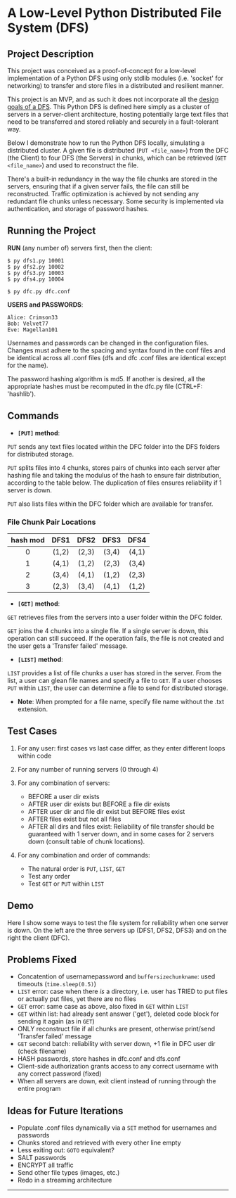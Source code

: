 
# A Low-Level Python Distributed File System (DFS)

## Project Description

This project was conceived as a proof-of-concept for a low-level implementation of a Python DFS using only 
stdlib modules (i.e. 'socket' for networking) to transfer and store files in a distributed and resilient manner.

This project is an MVP, and as such it does not incorporate all the [design goals of a DFS](https://en.wikipedia.org/wiki/Clustered_file_system#Distributed_file_systems).
This Python DFS is defined here simply as a cluster of servers in a server-client architecture, hosting potentially large text files 
that need to be transferred and stored reliably and securely in a fault-tolerant way. 

Below I demonstrate how to run the Python DFS locally, simulating a distributed cluster. 
A given file is distributed (`PUT <file_name>`) from the DFC (the Client) to four DFS (the Servers) in chunks,
which can be retrieved (`GET <file_name>`) and used to reconstruct the file. 

There's a built-in redundancy in the way the file chunks are stored in the servers, ensuring that if a given server fails,
the file can still be reconstructed. Traffic optimization is achieved by not sending any redundant file chunks unless necessary.
Some security is implemented via authentication, and storage of password hashes. 


## Running the Project 

**RUN** (any number of) servers first, then the client:

```
$ py dfs1.py 10001
$ py dfs2.py 10002
$ py dfs3.py 10003
$ py dfs4.py 10004

$ py dfc.py dfc.conf
```
	
**USERS and PASSWORDS**:

```	
Alice: Crimson33
Bob: Velvet77
Eve: Magellan101
```
		
Usernames and passwords can be changed in the configuration files. Changes must adhere to the 
spacing and syntax found in the conf files and be identical across all .conf files (dfs and dfc 
.conf files are identical except for the name).
	
The password hashing algorithm is md5. If another is desired, all the appropriate hashes must be 
recomputed in the dfc.py file (CTRL+F: 'hashlib').


## Commands


- **`[PUT]` method**:

`PUT` sends any text files located within the DFC folder into the DFS folders for distributed storage.
	
`PUT` splits files into 4 chunks, stores pairs of chunks into each server after hashing 
file and taking the modulus of the hash to ensure fair distribution, according to 
the table below. The duplication of files ensures reliability if 1 server is down.

`PUT` also lists files within the DFC folder which are available for transfer.


### File Chunk Pair Locations


|hash mod|DFS1|DFS2|DFS3|DFS4|
|:--:|:-----:|:-----:|:-----:|:-----:|
| 0  | (1,2) | (2,3) | (3,4) | (4,1) | 
| 1  | (4,1) | (1,2) | (2,3) | (3,4) |
| 2  | (3,4) | (4,1) | (1,2) | (2,3) |
| 3  | (2,3) | (3,4) | (4,1) | (1,2) |



- **`[GET]` method**:


`GET` retrieves files from the servers into a user folder within the DFC folder. 
	
`GET` joins the 4 chunks into a single file. If a single server is down, this operation can 
still succeed. If the operation fails, the file is not created and the user gets a 'Transfer failed' message.



- **`[LIST]` method**:

`LIST` provides a list of file chunks a user has stored in the server. 
From the list, a user can glean file names and specify a file to `GET`. 
If a user chooses `PUT` within `LIST`, the user can determine a file to send for distributed storage.


			
- __Note__: When prompted for a file name, specify file name without the .txt extension.


## Test Cases

1. For any user: first cases vs last case differ, as they enter different loops within code
	
2. For any number of running servers (0 through 4)
	
3. For any combination of servers:
	
	- BEFORE a user dir exists
	- AFTER user dir exists but BEFORE a file dir exists
	- AFTER user dir and file dir exist but BEFORE files exist
	- AFTER files exist but not all files
	- AFTER all dirs and files exist: Reliability of file transfer should be guaranteed with 1 server down, and in some cases for 2 servers down (consult table of chunk locations).

4. For any combination and order of commands:
		 
	- The natural order is `PUT`, `LIST`, `GET`
	- Test any order
	- Test `GET` or `PUT` within `LIST`

## Demo 

Here I show some ways to test the file system for reliability when one server is down. 
On the left are the three servers up (DFS1, DFS2, DFS3) and on the right the client (DFC).




## Problems Fixed

- Concatention of usernamepassword and `buffersizechunkname`: used timeouts (`time.sleep(0.5)`)
- `LIST` error: case when there *is* a directory, i.e. user has TRIED to put files or actually put files, yet there are no files
- `GET` error: same case as above, also fixed in `GET` within `LIST`
- `GET` within list: had already sent answer ('get'), deleted code block for sending it again (as in `GET`)
- ONLY reconstruct file if all chunks are present, otherwise print/send 'Transfer failed' message
- `GET` second batch: reliability with server down, +1 file in DFC user dir (check filename)
- HASH passwords, store hashes in dfc.conf and dfs.conf
- Client-side authorization grants access to any correct username with any correct password (fixed)
- When all servers are down, exit client instead of running through the entire program

## Ideas for Future Iterations

- Populate .conf files dynamically via a `SET` method for usernames and passwords 
- Chunks stored and retrieved with every other line empty
- Less exiting out: `GOTO` equivalent?
- SALT passwords
- ENCRYPT all traffic
- Send other file types (images, etc.)
- Redo in a streaming architecture

--- 